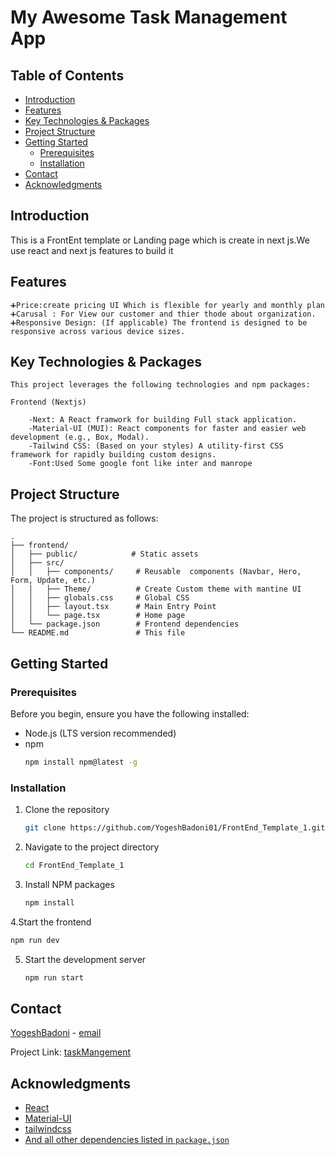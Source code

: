 # My Awesome Task Management App


## Table of Contents

- [Introduction](#introduction)
- [Features](#features)
- [Key Technologies & Packages](#key-technologies--packages)
- [Project Structure](#project-structure)
- [Getting Started](#getting-started)
  - [Prerequisites](#prerequisites)
  - [Installation](#installation)
- [Contact](#contact)
- [Acknowledgments](#acknowledgments)

## Introduction

This is a FrontEnt template or Landing page which is create in next js.We use react and next js features to build it 

## Features

```
➕Price:create pricing UI Which is flexible for yearly and monthly plan
➕Carusal : For View our customer and thier thode about organization.
➕Responsive Design: (If applicable) The frontend is designed to be responsive across various device sizes.

```
## Key Technologies & Packages

    This project leverages the following technologies and npm packages:

    Frontend (Nextjs)

        -Next: A React framwork for building Full stack application.
        -Material-UI (MUI): React components for faster and easier web development (e.g., Box, Modal).
        -Tailwind CSS: (Based on your styles) A utility-first CSS framework for rapidly building custom designs.
        -Font:Used Some google font like inter and manrope

## Project Structure

The project is structured as follows:
```
.
├── frontend/
│   ├── public/            # Static assets
│   ├── src/
│   │   ├── components/     # Reusable  components (Navbar, Hero, Form, Update, etc.)
│   │   ├── Theme/          # Create Custom theme with mantine UI
│   │   ├── globals.css     # Global CSS
│   │   ├── layout.tsx      # Main Entry Point
│   │   └── page.tsx        # Home page
│   └── package.json        # Frontend dependencies
└── README.md               # This file

```

## Getting Started


### Prerequisites

Before you begin, ensure you have the following installed:

- Node.js (LTS version recommended)
- npm
  ```sh
  npm install npm@latest -g
  ```

### Installation

1. Clone the repository
   ```sh
   git clone https://github.com/YogeshBadoni01/FrontEnd_Template_1.git
   ```
2. Navigate to the project directory
   ```sh
   cd FrontEnd_Template_1
   ```
3. Install NPM packages
   ```sh
   npm install
   ```
4.Start the frontend
   ```sh
   npm run dev
   ```
5. Start the development server 
   ```sh
   npm run start
   ```


## Contact

[YogeshBadoni](YogeshBadoni) - [email](mailto:yogibadoni706@gmail.com)

Project Link: [taskMangement](https://github.com/YogeshBadoni01/FrontEnd_Template_1.git)

## Acknowledgments

- [React](https://reactjs.org/)
- [Material-UI](https://mui.com/)
- [tailwindcss](https://https://tailwindcss.com/)
- [And all other dependencies listed in `package.json`](./package.json)
